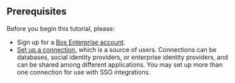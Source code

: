 ## Prerequisites

Before you begin this tutorial, please:

* Sign up for a [Box Enterprise account](https://www.box.com/).
* [Set up a connection](/identityproviders), which is a source of users. Connections can be databases, social identity providers, or enterprise identity providers, and can be shared among different applications. You may set up more than one connection for use with SSO integrations.
